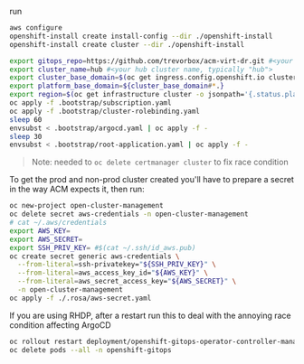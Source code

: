 run

```sh
aws configure
openshift-install create install-config --dir ./openshift-install
openshift-install create cluster --dir ./openshift-install
```

```sh
export gitops_repo=https://github.com/trevorbox/acm-virt-dr.git #<your newly created repo>
export cluster_name=hub #<your hub cluster name, typically "hub">
export cluster_base_domain=$(oc get ingress.config.openshift.io cluster --template={{.spec.domain}} | sed -e "s/^apps.//")
export platform_base_domain=${cluster_base_domain#*.}
export region=$(oc get infrastructure cluster -o jsonpath='{.status.platformStatus.aws.region}')
oc apply -f .bootstrap/subscription.yaml
oc apply -f .bootstrap/cluster-rolebinding.yaml
sleep 60
envsubst < .bootstrap/argocd.yaml | oc apply -f -
sleep 30
envsubst < .bootstrap/root-application.yaml | oc apply -f -
```

> Note: needed to `oc delete certmanager cluster` to fix race condition

To get the prod and non-prod cluster created you'll have to prepare a secret in the way ACM expects it, then run:

```sh
oc new-project open-cluster-management
oc delete secret aws-credentials -n open-cluster-management
# cat ~/.aws/credentials
export AWS_KEY=
export AWS_SECRET=
export SSH_PRIV_KEY= #$(cat ~/.ssh/id_aws.pub)
oc create secret generic aws-credentials \
  --from-literal=ssh-privatekey="${SSH_PRIV_KEY}" \
  --from-literal=aws_access_key_id="${AWS_KEY}" \
  --from-literal=aws_secret_access_key="${AWS_SECRET}" \
  -n open-cluster-management
oc apply -f ./.rosa/aws-secret.yaml
```

If you are using RHDP, after a restart run this to deal with the annoying race condition affecting ArgoCD

```sh
oc rollout restart deployment/openshift-gitops-operator-controller-manager -n openshift-operators
oc delete pods --all -n openshift-gitops
```